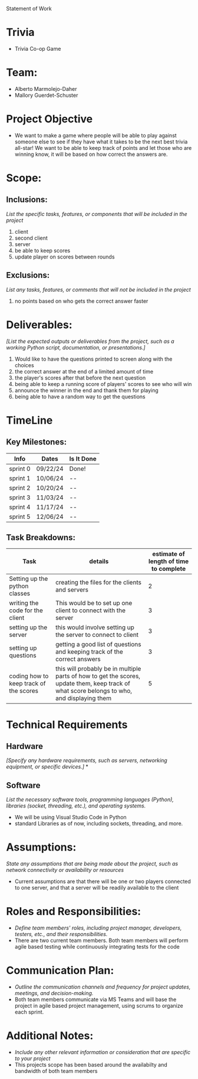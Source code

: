 Statement of Work

# Trivia
* Trivia Co-op Game

# Team:
* Alberto Marmolejo-Daher
* Mallory Guerdet-Schuster

# Project Objective
* We want to make a game where people will be able to play against someone else to see if they have what it takes to be the next best trivia all-star! We want to be able to keep track of points and let those who are winning know, it will be based on how correct the answers are.  

# Scope:
## Inclusions:
*List the specific tasks, features, or components that will be included in the project*
1. client
2. second client
3. server
4. be able to keep scores
5. update player on scores between rounds

## Exclusions:
*List any tasks, features, or comments that will not be included in the project*
1. no points based on who gets the correct answer faster
   

# Deliverables:
*[List the expected outputs or deliverables from the project, such as a working Python script, documentation, or presentations.]*
1. Would like to have the questions printed to screen along with the choices
2. the correct answer at the end of a limited amount of time
3. the player's scores after that before the next question
4. being able to keep a running score of players' scores to see who will win
5. announce the winner in the end and thank them for playing
6. being able to have a random way to get the questions


# TimeLine

## Key Milestones:
| Info | Dates | Is It Done |
|------|------|---------|
| sprint 0 |  09/22/24  |  Done! |
| sprint 1 |  10/06/24  |  -- |
| sprint 2 |  10/20/24  |  -- |
| sprint 3 |  11/03/24  |  -- |
| sprint 4 |  11/17/24  |  -- |
| sprint 5 |  12/06/24  |  -- |

## Task Breakdowns:
| Task | details | estimate of length of time to complete |
|-----|---|------|
|Setting up the python classes |creating the files for the clients and servers |2|
| writing the code for the client| This would be to set up one client to connect with the server | 3|
| setting up the server | this would involve setting up the server to connect to client| 3|
|setting up questions | getting a good list of questions and keeping track of the correct answers | 3|
| coding how to keep track of the scores | this will probably be in multiple parts of how to get the scores, update them, keep track of what score belongs to who, and displaying them| 5|


# Technical Requirements

## Hardware
*[Specify any hardware requirements, such as servers, networking equipment, or specific devices.]*
*

## Software
*List the necessary software tools, programming languages (Python), libraries (socket, threading, etc.), and operating systems.*
* We will be using Visual Studio Code in Python
* standard Libraries as of now, including sockets, threading, and more.

# Assumptions:
*State any assumptions that are being made about the project, such as network connectivity or availability or resources*
* Current assumptions are that there will be one or two players connected to one server, and that a server will be readily available to the client

# Roles and Responsibilities:
* *Define team members' roles, including project manager, developers, testers, etc., and their responsibilities.*
* There are two current team members. Both team members will perform agile based testing while continuously integrating tests for the code
# Communication Plan:
* *Outline the communication channels and frequency for project updates, meetings, and decision-making.*
* Both team members communicate via MS Teams and will base the project in agile based project management, using scrums to organize each sprint.
# Additional Notes:
* *Include any other relevant information or consideration that are specific to your project*
* This projects scope has been based around the availabilty and bandwidth of both team members



